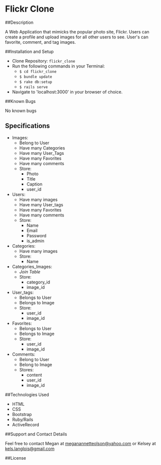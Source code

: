 # Flickr Clone

##Description

A Web Application that mimicks the popular photo site, Flickr. Users can create a profile and upload images for all other users to see. User's can favorite, comment, and tag images.

##Installation and Setup

* Clone Repository: `flickr_clone`
* Run the following commands in your Terminal:
  * `$ cd flickr_clone`
  * `$ bundle update`
  * `$ rake db:setup`
  * `$ rails serve`
* Navigate to 'localhost:3000' in your browser of choice.

##Known Bugs

No known bugs

## Specifications

* Images:
  * Belong to User
  * Have many Categories
  * Have many User_Tags
  * Have many Favorites
  * Have many comments
  * Store:
    * Photo
    * Title
    * Caption
    * user_id
* Users:
  * Have many images
  * Have many User_tags
  * Have many Favorites
  * Have many comments
  * Store:
    * Name
    * Email
    * Password
    * is_admin
* Categories:
  * Have many images
  * Store:
    * Name
* Categories_Images:
  * _Join Table_
  * Store:
    * category_id
    * image_id
* User_tags:
  * Belongs to User
  * Belongs to Image
  * Store:
    * user_id
    * image_id
* Favorites:
  * Belongs to User
  * Belongs to Image
  * Store:
    * user_id
    * image_id
* Comments:
  * Belong to User
  * Belong to Image
  * Stores:
    * content
    * user_id
    * image_id


##Technologies Used

* HTML
* CSS
* Bootstrap
* Ruby/Rails
* ActiveRecord

##Support and Contact Details

Feel free to contact Megan at meganannetteolson@yahoo.com or Kelsey at kels.langlois@gmail.com

##License
